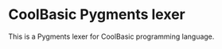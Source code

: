 CoolBasic Pygments lexer
==================

This is a Pygments lexer for CoolBasic programming language.
